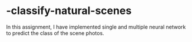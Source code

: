 # -classify-natural-scenes
In this assignment, I have implemented single and multiple neural network to predict the class of the scene photos.
